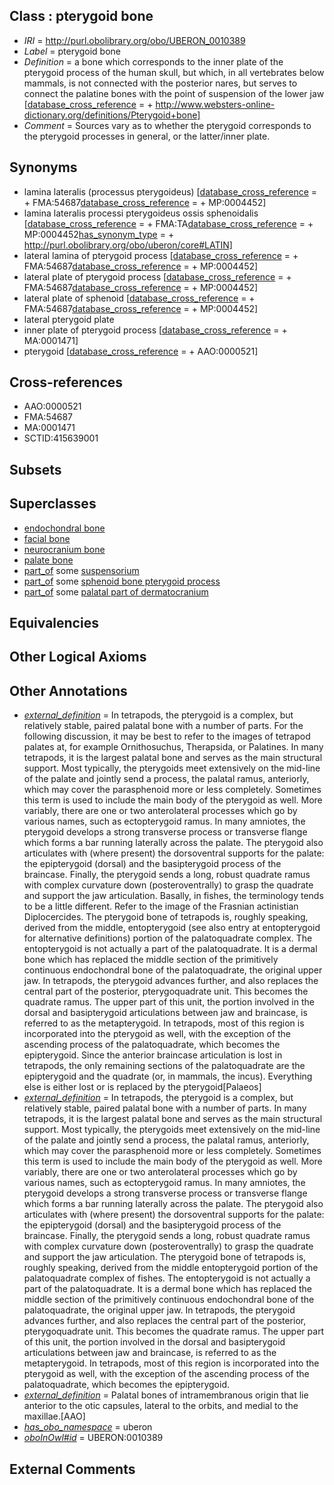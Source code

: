 
## Class : pterygoid bone

 * *IRI* = http://purl.obolibrary.org/obo/UBERON_0010389
 * *Label* = pterygoid bone
 * *Definition* = a bone which corresponds to the inner plate of the pterygoid process of the human skull, but which, in all vertebrates below mammals, is not connected with the posterior nares, but serves to connect the palatine bones with the point of suspension of the lower jaw [[database_cross_reference](../../ef/oboInOwl#hasDbXref.md) =  + http://www.websters-online-dictionary.org/definitions/Pterygoid+bone]
 * *Comment* = Sources vary as to whether the pterygoid corresponds to the pterygoid processes in general, or the latter/inner plate.

## Synonyms

 * lamina lateralis (processus pterygoideus) [[database_cross_reference](../../ef/oboInOwl#hasDbXref.md) =  + FMA:54687[database_cross_reference](../../ef/oboInOwl#hasDbXref.md) =  + MP:0004452]
 * lamina lateralis processi pterygoideus ossis sphenoidalis [[database_cross_reference](../../ef/oboInOwl#hasDbXref.md) =  + FMA:TA[database_cross_reference](../../ef/oboInOwl#hasDbXref.md) =  + MP:0004452[has_synonym_type](../../pe/oboInOwl#hasSynonymType.md) =  + http://purl.obolibrary.org/obo/uberon/core#LATIN]
 * lateral lamina of pterygoid process [[database_cross_reference](../../ef/oboInOwl#hasDbXref.md) =  + FMA:54687[database_cross_reference](../../ef/oboInOwl#hasDbXref.md) =  + MP:0004452]
 * lateral plate of pterygoid process [[database_cross_reference](../../ef/oboInOwl#hasDbXref.md) =  + FMA:54687[database_cross_reference](../../ef/oboInOwl#hasDbXref.md) =  + MP:0004452]
 * lateral plate of sphenoid [[database_cross_reference](../../ef/oboInOwl#hasDbXref.md) =  + FMA:54687[database_cross_reference](../../ef/oboInOwl#hasDbXref.md) =  + MP:0004452]
 * lateral pterygoid plate
 * inner plate of pterygoid process [[database_cross_reference](../../ef/oboInOwl#hasDbXref.md) =  + MA:0001471]
 * pterygoid [[database_cross_reference](../../ef/oboInOwl#hasDbXref.md) =  + AAO:0000521]

## Cross-references

 * AAO:0000521
 * FMA:54687
 * MA:0001471
 * SCTID:415639001

## Subsets


## Superclasses

 * [endochondral bone](../../UBERON/13/UBERON_0002513.md)
 * [facial bone](../../UBERON/62/UBERON_0003462.md)
 * [neurocranium bone](../../UBERON/64/UBERON_0011164.md)
 * [palate bone](../../UBERON/71/UBERON_0012071.md)
 * [part_of](../../BFO/50/BFO_0000050.md) some [suspensorium](../../UBERON/08/UBERON_0003108.md)
 * [part_of](../../BFO/50/BFO_0000050.md) some [sphenoid bone pterygoid process](../../UBERON/49/UBERON_0004649.md)
 * [part_of](../../BFO/50/BFO_0000050.md) some [palatal part of dermatocranium](../../UBERON/72/UBERON_0012072.md)

## Equivalencies


## Other Logical Axioms


## Other Annotations

 * *[external_definition](../../UBPROP/01/UBPROP_0000001.md)* = In tetrapods, the pterygoid is a complex, but relatively stable, paired palatal bone with a number of parts.  For the following discussion, it may be best to refer to the images of tetrapod palates at, for example Ornithosuchus, Therapsida, or Palatines.  In many tetrapods, it is the largest palatal bone and serves as the main structural support.  Most typically, the pterygoids meet extensively on the mid-line of the palate and jointly send a process, the palatal ramus, anteriorly, which may cover the parasphenoid more or less completely.  Sometimes this term is used to include the main body of the pterygoid as well.  More variably, there are one or two anterolateral processes which go by various names, such as ectopterygoid ramus.   In many amniotes, the pterygoid develops a strong  transverse process or transverse flange which forms a bar running laterally across the palate. The pterygoid also articulates with (where present) the dorsoventral supports for the palate: the epipterygoid (dorsal) and the basipterygoid process of the braincase.  Finally, the pterygoid sends a long, robust quadrate ramus with complex curvature down (posteroventrally) to grasp the quadrate and support the jaw articulation. Basally, in fishes, the terminology tends to be a little different.  Refer to the image of the Frasnian actinistian Diplocercides.  The pterygoid bone of tetrapods is, roughly speaking, derived from the middle, entopterygoid (see also entry at entopterygoid for alternative definitions)  portion of the palatoquadrate complex.  The entopterygoid is not actually a part of the palatoquadrate.  It is a dermal bone which has replaced the middle section of the primitively continuous endochondral bone of the palatoquadrate, the original upper jaw.  In tetrapods, the pterygoid advances further, and also replaces the central part of the posterior, pterygoquadrate unit.  This becomes the quadrate ramus.  The upper part of this unit, the portion involved in the dorsal and basipterygoid articulations between jaw and braincase, is referred to as the metapterygoid.  In tetrapods, most of this region is incorporated into the pterygoid as well, with the exception of the ascending process of the palatoquadrate, which becomes the epipterygoid. Since the anterior braincase articulation is lost in tetrapods, the only remaining sections of the palatoquadrate are the epipterygoid and the quadrate (or, in mammals, the incus).  Everything else is either lost or is replaced by the pterygoid[Palaeos]
 * *[external_definition](../../UBPROP/01/UBPROP_0000001.md)* = In tetrapods, the pterygoid is a complex, but relatively stable, paired palatal bone with a number of parts. In many tetrapods, it is the largest palatal bone and serves as the main structural support.  Most typically, the pterygoids meet extensively on the mid-line of the palate and jointly send a process, the palatal ramus, anteriorly, which may cover the parasphenoid more or less completely.  Sometimes this term is used to include the main body of the pterygoid as well.  More variably, there are one or two anterolateral processes which go by various names, such as ectopterygoid ramus.   In many amniotes, the pterygoid develops a strong  transverse process or transverse flange which forms a bar running laterally across the palate. The pterygoid also articulates with (where present) the dorsoventral supports for the palate: the epipterygoid (dorsal) and the basipterygoid process of the braincase.  Finally, the pterygoid sends a long, robust quadrate ramus with complex curvature down (posteroventrally) to grasp the quadrate and support the jaw articulation. The pterygoid bone of tetrapods is, roughly speaking, derived from the middle entopterygoid portion of the palatoquadrate complex of fishes. The entopterygoid is not actually a part of the palatoquadrate.  It is a dermal bone which has replaced the middle section of the primitively continuous endochondral bone of the palatoquadrate, the original upper jaw.  In tetrapods, the pterygoid advances further, and also replaces the central part of the posterior, pterygoquadrate unit.  This becomes the quadrate ramus.  The upper part of this unit, the portion involved in the dorsal and basipterygoid articulations between jaw and braincase, is referred to as the metapterygoid.  In tetrapods, most of this region is incorporated into the pterygoid as well, with the exception of the ascending process of the palatoquadrate, which becomes the epipterygoid.
 * *[external_definition](../../UBPROP/01/UBPROP_0000001.md)* = Palatal bones of intramembranous origin that lie anterior to the otic capsules, lateral to the orbits, and medial to the maxillae.[AAO]
 * *[has_obo_namespace](../../ce/oboInOwl#hasOBONamespace.md)* = uberon
 * *[oboInOwl#id](../../id/oboInOwl#id.md)* = UBERON:0010389

## External Comments

